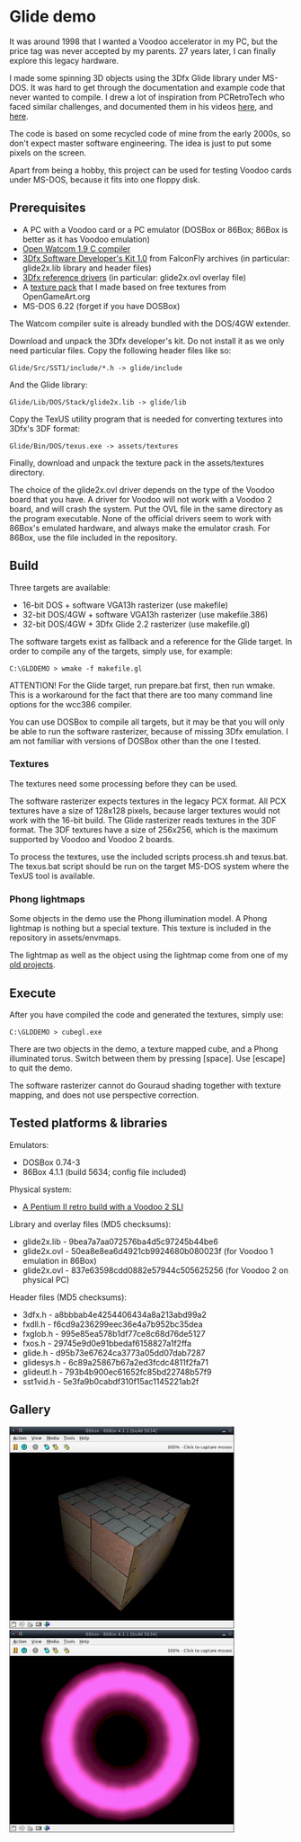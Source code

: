 # Glide demo

It was around 1998 that I wanted a Voodoo accelerator in my PC, but the price 
tag was never accepted by my parents. 27 years later, I can finally explore 
this legacy hardware.

I made some spinning 3D objects using the 3Dfx Glide library under MS-DOS. It 
was hard to get through the documentation and example code that never wanted 
to compile. I drew a lot of inspiration from PCRetroTech who faced similar 
challenges, and documented them in his videos [here](https://www.youtube.com/watch?v=jjbqfmbs6Q8), 
and [here](https://www.youtube.com/watch?v=i47tSCI0L2w).

The code is based on some recycled code of mine from the early 2000s, so don't 
expect master software engineering. The idea is just to put some pixels on 
the screen.

Apart from being a hobby, this project can be used for testing Voodoo cards 
under MS-DOS, because it fits into one floppy disk.

## Prerequisites

* A PC with a Voodoo card or a PC emulator (DOSBox or 86Box; 86Box is better as it has Voodoo emulation)
* [Open Watcom 1.9 C compiler](https://github.com/open-watcom/open-watcom-1.9/releases/download/ow1.9/open-watcom-c-dos-1.9.exe)
* [3Dfx Software Developer's Kit 1.0](http://falconfly.3dfx.pl/downloads/3dfx_Software_Developer_Kit_v10.rar) from FalconFly archives (in particular: glide2x.lib library and header files)
* [3Dfx reference drivers](https://www.vogonsdrivers.com/index.php?catid=12) (in particular: glide2x.ovl overlay file)
* A [texture pack](https://drive.google.com/file/d/1e9myBNpWHDAlyTtKmfqpKNdgcAeiuVQ_/view?usp=share_link) that I made based on free textures from OpenGameArt.org
* MS-DOS 6.22 (forget if you have DOSBox)

The Watcom compiler suite is already bundled with the DOS/4GW extender.

Download and unpack the 3Dfx developer's kit. Do not install it as we only 
need particular files. Copy the following header files like so:

    Glide/Src/SST1/include/*.h -> glide/include

And the Glide library:

    Glide/Lib/DOS/Stack/glide2x.lib -> glide/lib

Copy the TexUS utility program that is needed for converting textures into 
3Dfx's 3DF format:

    Glide/Bin/DOS/texus.exe -> assets/textures

Finally, download and unpack the texture pack in the assets/textures directory.

The choice of the glide2x.ovl driver depends on the type of the Voodoo board
that you have. A driver for Voodoo will not work with a Voodoo 2 board, and 
will crash the system. Put the OVL file in the same directory as the program 
executable. None of the official drivers seem to work with 86Box's emulated 
hardware, and always make the emulator crash. For 86Box, use the file included 
in the repository.

## Build

Three targets are available:

* 16-bit DOS + software VGA13h rasterizer (use makefile)
* 32-bit DOS/4GW + software VGA13h rasterizer (use makefile.386)
* 32-bit DOS/4GW + 3Dfx Glide 2.2 rasterizer (use makefile.gl)

The software targets exist as fallback and a reference for the Glide target. 
In order to compile any of the targets, simply use, for example:

    C:\GLDDEMO > wmake -f makefile.gl

ATTENTION! For the Glide target, run prepare.bat first, then run wmake. This 
is a workaround for the fact that there are too many command line options for 
the wcc386 compiler.

You can use DOSBox to compile all targets, but it may be that you will only
be able to run the software rasterizer, because of missing 3Dfx emulation. 
I am not familiar with versions of DOSBox other than the one I tested.

### Textures

The textures need some processing before they can be used. 

The software rasterizer expects textures in the legacy PCX format. All PCX 
textures have a size of 128x128 pixels, because larger textures would not work 
with the 16-bit build. The Glide rasterizer reads textures in the 3DF format. 
The 3DF textures have a size of 256x256, which is the maximum supported by 
Voodoo and Voodoo 2 boards.

To process the textures, use the included scripts process.sh and texus.bat. 
The texus.bat script should be run on the target MS-DOS system where the 
TexUS tool is available. 

### Phong lightmaps

Some objects in the demo use the Phong illumination model. A Phong lightmap is 
nothing but a special texture. This texture is included in the repository in 
assets/envmaps.

The lightmap as well as the object using the lightmap come from one of my 
[old projects](https://github.com/efliks/doseffects).

## Execute

After you have compiled the code and generated the textures, simply use:

    C:\GLDDEMO > cubegl.exe

There are two objects in the demo, a texture mapped cube, and a Phong 
illuminated torus. Switch between them by pressing [space]. Use [escape] to 
quit the demo. 

The software rasterizer cannot do Gouraud shading together with texture 
mapping, and does not use perspective correction.

## Tested platforms & libraries

Emulators:
* DOSBox 0.74-3
* 86Box 4.1.1 (build 5634; config file included)

Physical system:
* [A Pentium II retro build with a Voodoo 2 SLI](https://www.vogons.org/viewtopic.php?p=1244505#p1244505)

Library and overlay files (MD5 checksums):
* glide2x.lib - 9bea7a7aa072576ba4d5c97245b44be6
* glide2x.ovl - 50ea8e8ea6d4921cb9924680b080023f (for Voodoo 1 emulation in 86Box)
* glide2x.ovl - 837e63598cdd0882e57944c505625256 (for Voodoo 2 on physical PC)

Header files (MD5 checksums):
* 3dfx.h - a8bbbab4e4254406434a8a213abd99a2  
* fxdll.h - f6cd9a236299eec36e4a7b952bc35dea
* fxglob.h - 995e85ea578b1df77ce8c68d76de5127
* fxos.h - 29745e9d0e91bbedaf6158827a1f2ffa
* glide.h - d95b73e67624ca3773a05dd07dab7287
* glidesys.h - 6c89a25867b67a2ed3fcdc4811f2fa71
* glideutl.h - 793b4b900ec61652fc85bd22748b57f9
* sst1vid.h - 5e3fa9b0cabdf310f15ac1145221ab2f

## Gallery

<img src="./gallery/cube.png" alt="Cube image" width="400" />

<img src="./gallery/torus.png" alt="Torus image" width="400" />
